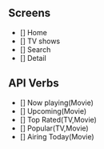 ## Screens

- [] Home
- [] TV shows
- [] Search
- [] Detail

## API Verbs

- [] Now playing(Movie)
- [] Upcoming(Movie)
- [] Top Rated(TV,Movie)
- [] Popular(TV,Movie)
- [] Airing Today(Movie)
